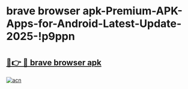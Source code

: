 # brave browser apk-Premium-APK-Apps-for-Android-Latest-Update-2025-!p9ppn

# <h2><a href="https://googleone.com">🔗👉 🔴 brave browser apk</a></h2>

[![acn](https://github.com/user-attachments/assets/0f9c940e-d8b0-45ae-aac7-cd30a18b3e1c)](https://googleone.com)

